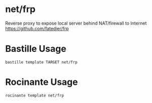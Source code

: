 # net/frp
Reverse proxy to expose local server behind NAT/firewall to Internet
https://github.com/fatedier/frp

# Bastille Usage
```shell
bastille template TARGET net/frp
```

# Rocinante Usage
```shell
rocinante template net/frp
```
